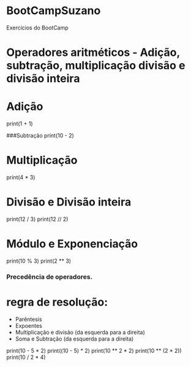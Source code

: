 # BootCampSuzano
Exercícios do BootCamp
# Operadores aritméticos - Adição, subtração, multiplicação divisão e divisão inteira


# Adição
print(1 + 1)

###Subtração print(10 - 2)

# Multiplicação
print(4 * 3)

# Divisão e Divisão inteira
print(12 / 3)
print(12 // 2)

# Módulo e Exponenciação
print(10 % 3)
print(2 ** 3)

### Precedência de operadores. 
# regra de resolução: 
- Parêntesis
- Expoentes
- Multiplicação e divisão (da esquerda para a direita)
- Soma e Subtração (da esquerda para a direita)

print(10 - 5 * 2)
print((10 - 5) * 2)
print(10 ** 2 * 2)
print(10 ** (2 * 2))
print(10 / 2 * 4)


